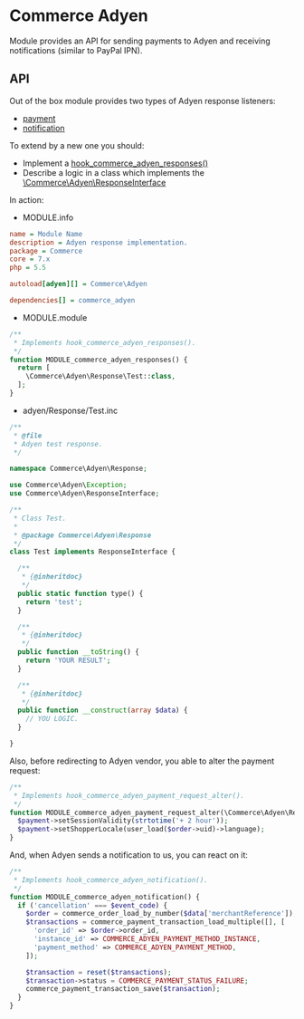 # Commerce Adyen

Module provides an API for sending payments to Adyen and receiving notifications (similar to PayPal IPN).

## API

Out of the box module provides two types of Adyen response listeners:

- [payment](adyen/Response/Payment.inc)
- [notification](adyen/Response/Notification.inc)

To extend by a new one you should:

- Implement a [hook_commerce_adyen_responses()](commerce_adyen.api.php#L15)
- Describe a logic in a class which implements the [\Commerce\Adyen\ResponseInterface](adyen/ResponseInterface.inc)

In action:

- MODULE.info

```ini
name = Module Name
description = Adyen response implementation.
package = Commerce
core = 7.x
php = 5.5

autoload[adyen][] = Commerce\Adyen

dependencies[] = commerce_adyen
```

- MODULE.module

```php
/**
 * Implements hook_commerce_adyen_responses().
 */
function MODULE_commerce_adyen_responses() {
  return [
    \Commerce\Adyen\Response\Test::class,
  ];
}
```

- adyen/Response/Test.inc

```php
/**
 * @file
 * Adyen test response.
 */

namespace Commerce\Adyen\Response;

use Commerce\Adyen\Exception;
use Commerce\Adyen\ResponseInterface;

/**
 * Class Test.
 *
 * @package Commerce\Adyen\Response
 */
class Test implements ResponseInterface {

  /**
   * {@inheritdoc}
   */
  public static function type() {
    return 'test';
  }

  /**
   * {@inheritdoc}
   */
  public function __toString() {
    return 'YOUR RESULT';
  }

  /**
   * {@inheritdoc}
   */
  public function __construct(array $data) {
    // YOU LOGIC.
  }

}
```

Also, before redirecting to Adyen vendor, you able to alter the payment request:

```php
/**
 * Implements hook_commerce_adyen_payment_request_alter().
 */
function MODULE_commerce_adyen_payment_request_alter(\Commerce\Adyen\Request\Payment $payment, \stdClass $order) {
  $payment->setSessionValidity(strtotime('+ 2 hour'));
  $payment->setShopperLocale(user_load($order->uid)->language);
}
```

And, when Adyen sends a notification to us, you can react on it:

```php
/**
 * Implements hook_commerce_adyen_notification().
 */
function MODULE_commerce_adyen_notification() {
  if ('cancellation' === $event_code) {
    $order = commerce_order_load_by_number($data['merchantReference']);
    $transactions = commerce_payment_transaction_load_multiple([], [
      'order_id' => $order->order_id,
      'instance_id' => COMMERCE_ADYEN_PAYMENT_METHOD_INSTANCE,
      'payment_method' => COMMERCE_ADYEN_PAYMENT_METHOD,
    ]);

    $transaction = reset($transactions);
    $transaction->status = COMMERCE_PAYMENT_STATUS_FAILURE;
    commerce_payment_transaction_save($transaction);
  }
}
```
